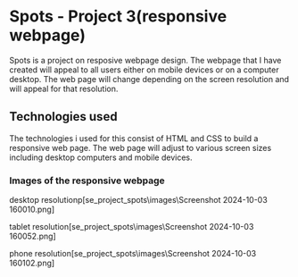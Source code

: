 # Spots - Project 3(responsive webpage)

Spots is a project on resposive webpage design. The webpage that I have created will appeal to all users either on mobile devices or on a computer desktop. The web page will change depending on the screen resolution and will appeal for that resolution.

## Technologies used

The technologies i used for this consist of HTML and CSS to build a responsive web page. The web page will adjust to various screen sizes including desktop computers and mobile devices. 


### Images of the responsive webpage

desktop resolutionp[se_project_spots\images\Screenshot 2024-10-03 160010.png]

tablet resolution[se_project_spots\images\Screenshot 2024-10-03 160052.png]

phone resolution[se_project_spots\images\Screenshot 2024-10-03 160102.png]
